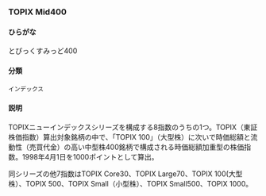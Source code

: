 <div style="display:none;">

## [あ行](securities-terms?id=あ行)
## [か行](securities-terms?id=か行)
## [さ行](securities-terms?id=さ行)
## [た行](securities-terms?id=た行)
## [な行](securities-terms?id=な行)
## [は行](securities-terms?id=は行)
## [ま行](securities-terms?id=ま行)
## [や行](securities-terms?id=や行)
## [ら行](securities-terms?id=ら行)
## [わ行](securities-terms?id=わ行)
## [英数字・記号](securities-terms?id=英数字・記号)

</div>

### TOPIX Mid400

#### ひらがな

とぴっくすみっど400

#### 分類

`インデックス`

#### 説明

TOPIXニューインデックスシリーズを構成する8指数のうちの1つ。TOPIX（東証株価指数）算出対象銘柄の中で、「TOPIX 100」（大型株）に次いで時価総額と流動性（売買代金）の高い中型株400銘柄で構成される時価総額加重型の株価指数。1998年4月1日を1000ポイントとして算出。 
 
同シリーズの他7指数はTOPIX Core30、TOPIX Large70、TOPIX 100(大型株）、TOPIX 500、TOPIX Small（小型株）、TOPIX Small500、TOPIX 1000。

